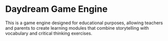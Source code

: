 # Daydream Game Engine

This is a game engine designed for educational purposes, allowing teachers and parents to create learning modules that combine storytelling with vocabulary and critical thinking exercises.
